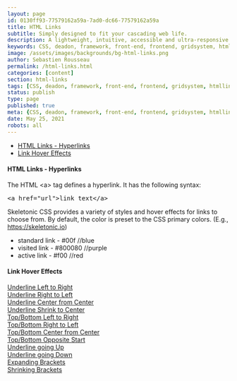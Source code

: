 ```yaml
---
layout: page
id: 0130ff93-77579162a59a-7ad0-dc66-77579162a59a
title: HTML Links
subtitle: Simply designed to fit your cascading web life.
description: A lightweight, intuitive, accessible and ultra-responsive CSS Framework to streamline your Digital and Mobile Web development needs.
keywords: CSS, deadon, framework, front-end, frontend, gridsystem, htmllinks, lightweight, mobile-first, modern, responsive, semantic, skeletonic, skeletonic.css, style-agnostic, typography
image: /assets/images/backgrounds/bg-html-links.png
author: Sebastien Rousseau
permalink: /html-links.html
categories: [content]
section: html-links
tags: [CSS, deadon, framework, front-end, frontend, gridsystem, htmllinks, lightweight, mobile-first, modern, responsive, semantic, skeletonic, skeletonic.css, style-agnostic, typography]
status: publish
type: page
published: true
meta: {CSS, deadon, framework, front-end, frontend, gridsystem, htmllinks, lightweight, mobile-first, modern, responsive, semantic, skeletonic, skeletonic.css, style-agnostic, typography}
date: May 25, 2021
robots: all
---
```

<!-- HTML Links -->
<section class="grid-flex text-left">
    <div class="flex-4">
        <nav class="nav-page" aria-label="{{page.title}} Navigation"> 
            <ul class="nav"> 
                <li><a href="#{{'HTML Links - Hyperlinks' | downcase | replace: ' ', '-' }}">HTML Links - Hyperlinks</a></li>
                <li><a href="#{{'Link Hover Effects' | downcase | replace: ' ', '-' }}">Link Hover Effects</a></li>
            </ul> 
        </nav>
    </div>
    <div class="flex-8" markdown="1"> 

#### HTML Links - Hyperlinks


The HTML &lt;a&gt; tag defines a hyperlink. It has the following syntax:


<pre>&lt;a href=&quot;url&quot;&gt;link text&lt;/a&gt;</pre>

Skeletonic CSS provides a variety of styles and hover effects for links to choose from. By default, the color is preset to the CSS primary colors. (E.g., <a href="https://skeletonic.io">https://skeletonic.io</a>)

<ul>
    <li style="list-style: disc;">standard link - <span class="color-blue">#00f //blue</span></li>
    <li style="list-style: disc;">visited link - <span class="color-purple">#800080 //purple</span></li>
    <li style="list-style: disc;">active link - <span class="color-red">#f00 //red</span></li>
</ul>        

#### Link Hover Effects

<section class="grid-flex text-left">
    <div class="flex-3"><a class="link-1" href="">Underline Left to Right</a></div>
    <div class="flex-3"><a class="link-2" href="">Underline Right to Left</a></div>
    <div class="flex-3"><a class="link-3" href="">Underline Center from Center</a></div>
</section>
<section class="grid-flex text-left">
    <div class="flex-3"><a class="link-4" href="">Underline Shrink to Center</a></div>
    <div class="flex-3"><a class="link-5" href="">Top/Bottom Left to Right</a></div>
    <div class="flex-3"><a class="link-6" href="">Top/Bottom Right to Left</a></div>
</section>
<section class="grid-flex text-left">
    <div class="flex-3"><a class="link-7" href="">Top/Bottom Center from Center</a></div>
    <div class="flex-3"><a class="link-8" href="">Top/Bottom Opposite Start</a></div>
    <div class="flex-3"><a class="link-9" href="">Underline going Up</a></div>
</section>
<section class="grid-flex text-left">
    <div class="flex-3"><a class="link-10" href="">Underline going Down </a></div>
    <div class="flex-3"><a class="link-11" href="">Expanding Brackets</a></div>
    <div class="flex-3"><a class="link-12" href="">Shrinking Brackets</a></div>
</section>
</div>
</section>
<!-- End HTML Links -->